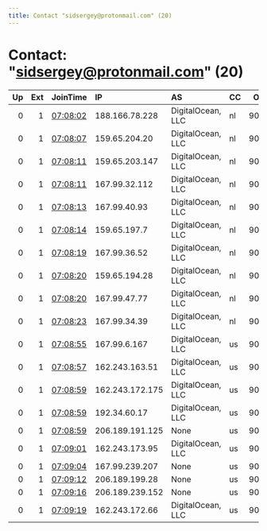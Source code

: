 ```yaml
---
title: Contact "sidsergey@protonmail.com" (20)
---
```


# Contact: "sidsergey@protonmail.com" (20)

|   Up |   Ext | JoinTime                                                                                            | IP              | AS                | CC   |   ORp |   Dirp | OS    | Version   | Nickname           |   eFamMembers |
|-----:|------:|:----------------------------------------------------------------------------------------------------|:----------------|:------------------|:-----|------:|-------:|:------|:----------|:-------------------|--------------:|
|    0 |     1 | [07:08:02](https://metrics.torproject.org/rs.html#details/8DE7DFB0849494FC71155B901C4697BA8E35B816) | 188.166.78.228  | DigitalOcean, LLC | nl   |  9001 |   9030 | Linux | 0.3.4.8   | darknode5D4D1D     |             1 |
|    0 |     1 | [07:08:07](https://metrics.torproject.org/rs.html#details/E3C071C457661CA03B1CB61DFC273537B4CF0EEA) | 159.65.204.20   | DigitalOcean, LLC | nl   |  9001 |   9030 | Linux | 0.3.4.8   | darknode100D5D4D   |             1 |
|    0 |     1 | [07:08:11](https://metrics.torproject.org/rs.html#details/4B6BF95FCA467158BB325E067BE84E062804F9B6) | 159.65.203.147  | DigitalOcean, LLC | nl   |  9001 |   9030 | Linux | 0.3.4.8   | darknode7D3D       |             1 |
|    0 |     1 | [07:08:11](https://metrics.torproject.org/rs.html#details/9696E93B2AC11F1F8CFDBBBDD06ECE020D278D5D) | 167.99.32.112   | DigitalOcean, LLC | nl   |  9001 |   9030 | Linux | 0.3.4.8   | darknode100D100D1D |             1 |
|    0 |     1 | [07:08:13](https://metrics.torproject.org/rs.html#details/B731C36ABADEA9DD20E2B7E31EC8542B50D07D78) | 167.99.40.93    | DigitalOcean, LLC | nl   |  9001 |   9030 | Linux | 0.3.4.8   | darknode7D100D3D   |             1 |
|    0 |     1 | [07:08:14](https://metrics.torproject.org/rs.html#details/3F1481EE576485F679E81B064EB4192608DCDB90) | 159.65.197.7    | DigitalOcean, LLC | nl   |  9001 |   9030 | Linux | 0.3.4.8   | darknode3D4D       |             1 |
|    0 |     1 | [07:08:19](https://metrics.torproject.org/rs.html#details/C557784A72AF84ECB791CD58E839F5DD365EC84E) | 167.99.36.52    | DigitalOcean, LLC | nl   |  9001 |   9030 | Linux | 0.3.4.8   | darknode3D2D9D     |             1 |
|    0 |     1 | [07:08:20](https://metrics.torproject.org/rs.html#details/8906748DE4D53BB8030FFC4573606F269E189739) | 159.65.194.28   | DigitalOcean, LLC | nl   |  9001 |   9030 | Linux | 0.3.4.8   | darknode8D         |             1 |
|    0 |     1 | [07:08:20](https://metrics.torproject.org/rs.html#details/F9ECDCE3F5810D1B207E9B744C8EA8D23F3F3A30) | 167.99.47.77    | DigitalOcean, LLC | nl   |  9001 |   9030 | Linux | 0.3.4.8   | darknode1D1D6D     |             1 |
|    0 |     1 | [07:08:23](https://metrics.torproject.org/rs.html#details/6CCB64889711241389A34AF523C4F6BBBD8E1D7D) | 167.99.34.39    | DigitalOcean, LLC | nl   |  9001 |   9030 | Linux | 0.3.4.8   | darknode2D1D1D     |             1 |
|    0 |     1 | [07:08:55](https://metrics.torproject.org/rs.html#details/D92D2B47A85DE3019682313B59D7EAF1EB32B43A) | 167.99.6.167    | DigitalOcean, LLC | us   |  9001 |   9030 | Linux | 0.3.4.8   | darknode6D6D9D     |             1 |
|    0 |     1 | [07:08:57](https://metrics.torproject.org/rs.html#details/0E9DD3D1BB3D3A0EC6E7FA1F4096E62534AACDEF) | 162.243.163.51  | DigitalOcean, LLC | us   |  9001 |   9030 | Linux | 0.3.4.8   | darknode5D4D2D     |             1 |
|    0 |     1 | [07:08:59](https://metrics.torproject.org/rs.html#details/3153B0E3C0595BA4BE9A2261F5B46680C899A222) | 162.243.172.175 | DigitalOcean, LLC | us   |  9001 |   9030 | Linux | 0.3.4.8   | darknode100D4D4D   |             1 |
|    0 |     1 | [07:08:59](https://metrics.torproject.org/rs.html#details/37123B539DD0E4D2747BCA7E9A053D19BC7D6CB4) | 192.34.60.17    | DigitalOcean, LLC | us   |  9001 |   9030 | Linux | 0.3.4.8   | darknode3D4D8D     |             1 |
|    0 |     1 | [07:08:59](https://metrics.torproject.org/rs.html#details/EE507C01453B7680728FBC22A48EF6123C3E0324) | 206.189.191.125 | None              | us   |  9001 |   9030 | Linux | 0.3.4.8   | darknode100D1D     |             1 |
|    0 |     1 | [07:09:01](https://metrics.torproject.org/rs.html#details/91A2199BC8BEDF0A1CF6BC083519A0234E54B192) | 162.243.173.95  | DigitalOcean, LLC | us   |  9001 |   9030 | Linux | 0.3.4.8   | darknode9D4D9D     |             1 |
|    0 |     1 | [07:09:04](https://metrics.torproject.org/rs.html#details/799E1A33B2AD1D03BB0C3D41E391F905CE4F7BAA) | 167.99.239.207  | None              | us   |  9001 |   9030 | Linux | 0.3.4.8   | darknode100D6D9D   |             1 |
|    0 |     1 | [07:09:12](https://metrics.torproject.org/rs.html#details/6FA8E1788A5E025D9B158F43DF9E3AB020E2AEA1) | 206.189.199.28  | None              | us   |  9001 |   9030 | Linux | 0.3.4.8   | darknode2D2D8D     |             1 |
|    0 |     1 | [07:09:16](https://metrics.torproject.org/rs.html#details/3E3EBC65DB0B3435F90C5C03761721AB578FD006) | 206.189.239.152 | None              | us   |  9001 |   9030 | Linux | 0.3.4.8   | darknode2D3D6D     |             1 |
|    0 |     1 | [07:09:19](https://metrics.torproject.org/rs.html#details/7360197A44C58B382CEE328CEC14CADC7B64463B) | 162.243.172.66  | DigitalOcean, LLC | us   |  9001 |   9030 | Linux | 0.3.4.8   | darknode6D9D8D     |             1 |
